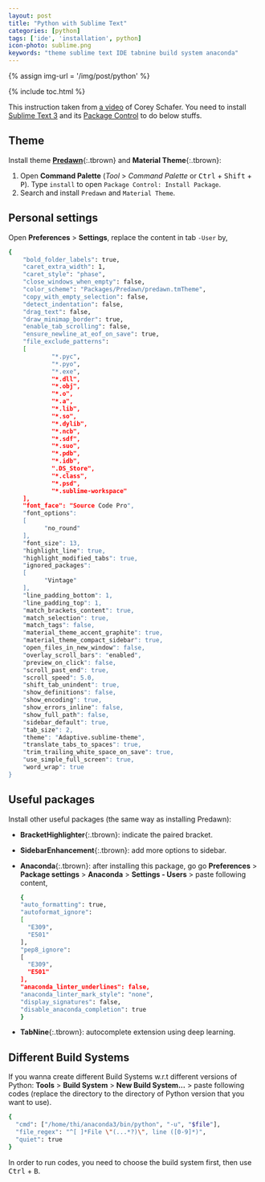 ```yaml
---
layout: post
title: "Python with Sublime Text"
categories: [python]
tags: ['ide', 'installation', python]
icon-photo: sublime.png
keywords: "theme sublime text IDE tabnine build system anaconda"
---
```


{% assign img-url = '/img/post/python' %}

{% include toc.html %}

This instruction taken from [a video](https://www.youtube.com/watch?v=xFciV6Ew5r4) of Corey Schafer. You need to install [Sublime Text 3](https://www.sublimetext.com/3) and its [Package Control](https://packagecontrol.io/installation) to do below stuffs.

## Theme

Install theme **[Predawn](https://packagecontrol.io/packages/Predawn)**{:.tbrown} and **Material Theme**{:.tbrown}:

1. Open **Command Palette** (*Tool* > *Command Palette* or <kbd>Ctrl</kbd> + <kbd>Shift</kbd> + <kbd>P</kbd>). Type `install` to open `Package Control: Install Package`.
2. Search and install `Predawn` and `Material Theme`.

## Personal settings

Open **Preferences** > **Settings**, replace the content in tab `-User` by,

~~~ bash
{
  	"bold_folder_labels": true,
  	"caret_extra_width": 1,
  	"caret_style": "phase",
  	"close_windows_when_empty": false,
  	"color_scheme": "Packages/Predawn/predawn.tmTheme",
  	"copy_with_empty_selection": false,
  	"detect_indentation": false,
  	"drag_text": false,
  	"draw_minimap_border": true,
  	"enable_tab_scrolling": false,
  	"ensure_newline_at_eof_on_save": true,
  	"file_exclude_patterns":
  	[
    		"*.pyc",
    		"*.pyo",
    		"*.exe",
    		"*.dll",
    		"*.obj",
    		"*.o",
    		"*.a",
    		"*.lib",
    		"*.so",
    		"*.dylib",
    		"*.ncb",
    		"*.sdf",
    		"*.suo",
    		"*.pdb",
    		"*.idb",
    		".DS_Store",
    		"*.class",
    		"*.psd",
    		"*.sublime-workspace"
  	],
  	"font_face": "Source Code Pro",
  	"font_options":
  	[
  		  "no_round"
  	],
  	"font_size": 13,
  	"highlight_line": true,
  	"highlight_modified_tabs": true,
  	"ignored_packages":
  	[
  		  "Vintage"
  	],
  	"line_padding_bottom": 1,
  	"line_padding_top": 1,
  	"match_brackets_content": true,
  	"match_selection": true,
  	"match_tags": false,
  	"material_theme_accent_graphite": true,
  	"material_theme_compact_sidebar": true,
  	"open_files_in_new_window": false,
  	"overlay_scroll_bars": "enabled",
  	"preview_on_click": false,
  	"scroll_past_end": true,
  	"scroll_speed": 5.0,
  	"shift_tab_unindent": true,
  	"show_definitions": false,
  	"show_encoding": true,
  	"show_errors_inline": false,
  	"show_full_path": false,
  	"sidebar_default": true,
  	"tab_size": 2,
  	"theme": "Adaptive.sublime-theme",
  	"translate_tabs_to_spaces": true,
  	"trim_trailing_white_space_on_save": true,
  	"use_simple_full_screen": true,
  	"word_wrap": true
}
~~~

## Useful packages

Install other useful packages (the same way as installing Predawn):

- **BracketHighlighter**{:.tbrown}: indicate the paired bracket.
- **SidebarEnhancement**{:.tbrown}: add more options to sidebar.
- **Anaconda**{:.tbrown}: after installing this package, go go **Preferences** > **Package settings** > **Anaconda** > **Settings - Users** > paste following content,

    ~~~ bash
  {
    "auto_formatting": true,
    "autoformat_ignore":
    [
      "E309",
      "E501"
    ],
    "pep8_ignore":
    [
      "E309",
      "E501"
    ],
    "anaconda_linter_underlines": false,
    "anaconda_linter_mark_style": "none",
    "display_signatures": false,
    "disable_anaconda_completion": true
  }
    ~~~
- **TabNine**{:.tbrown}: autocomplete extension using deep learning.

## Different Build Systems

If you wanna create different Build Systems w.r.t different versions of Python: **Tools** > **Build System** > **New Build System...** > paste following codes (replace the directory to the directory of Python version that you want to use).

~~~ bash
{
  "cmd": ["/home/thi/anaconda3/bin/python", "-u", "$file"],
  "file_regex": "^[ ]*File \"(...*?)\", line ([0-9]*)",
  "quiet": true
}
~~~

In order to run codes, you need to choose the build system first, then use <kbd>Ctrl</kbd> + <kbd>B</kbd>.


